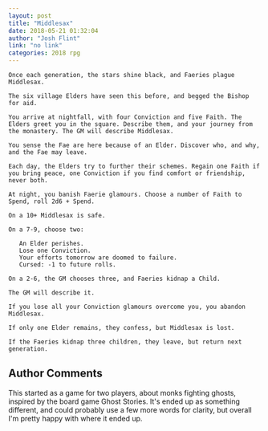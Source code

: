 ```yaml
---
layout: post
title: "Middlesax"
date: 2018-05-21 01:32:04
author: "Josh Flint"
link: "no link"
categories: 2018 rpg
---
```

```
Once each generation, the stars shine black, and Faeries plague Middlesax.

The six village Elders have seen this before, and begged the Bishop for aid.

You arrive at nightfall, with four Conviction and five Faith. The Elders greet you in the square. Describe them, and your journey from the monastery. The GM will describe Middlesax. 

You sense the Fae are here because of an Elder. Discover who, and why, and the Fae may leave.

Each day, the Elders try to further their schemes. Regain one Faith if you bring peace, one Conviction if you find comfort or friendship, never both.

At night, you banish Faerie glamours. Choose a number of Faith to Spend, roll 2d6 + Spend.

On a 10+ Middlesax is safe.

On a 7-9, choose two:

   An Elder perishes.
   Lose one Conviction.
   Your efforts tomorrow are doomed to failure.
   Cursed: -1 to future rolls. 

On a 2-6, the GM chooses three, and Faeries kidnap a Child.

The GM will describe it.

If you lose all your Conviction glamours overcome you, you abandon Middlesax. 

If only one Elder remains, they confess, but Middlesax is lost.

If the Faeries kidnap three children, they leave, but return next generation.   
```
## Author Comments 

This started as a game for two players, about monks fighting ghosts, inspired by the board game Ghost Stories. It's ended up as something different, and could probably use a few more words for clarity, but overall I'm pretty happy with where it ended up.
